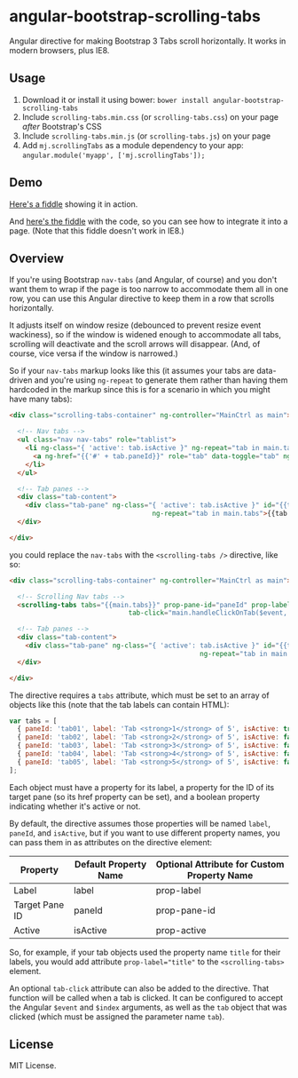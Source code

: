 angular-bootstrap-scrolling-tabs
================================

Angular directive for making Bootstrap 3 Tabs scroll horizontally. It works in modern browsers, plus IE8.


Usage
-----
1. Download it or install it using bower: `bower install angular-bootstrap-scrolling-tabs`
2. Include `scrolling-tabs.min.css` (or `scrolling-tabs.css`) on your page *after* Bootstrap's CSS
3. Include `scrolling-tabs.min.js` (or `scrolling-tabs.js`) on your page
4. Add `mj.scrollingTabs` as a module dependency to your app: `angular.module('myapp', ['mj.scrollingTabs']);`



Demo
----
<a href="http://jsfiddle.net/mikejacobson/f2kxr5jL/embedded/result/" target="_blank">Here's a fiddle</a> showing it in action.

And <a href="http://jsfiddle.net/mikejacobson/f2kxr5jL/" target="_blank">here's the fiddle</a> with the code, so you can see how to integrate it into a page. (Note that this fiddle doesn't work in IE8.)




Overview
--------
If you're using Bootstrap `nav-tabs` (and Angular, of course) and you don't want them to wrap if the page is too narrow to accommodate them all in one row, you can use this Angular directive to keep them in a row that scrolls horizontally.

It adjusts itself on window resize (debounced to prevent resize event wackiness), so if the window is widened enough to accommodate all tabs, scrolling will deactivate and the scroll arrows will disappear. (And, of course, vice versa if the window is narrowed.)


So if your `nav-tabs` markup looks like this (it assumes your tabs are data-driven and you're using `ng-repeat` to generate them rather than having them hardcoded in the markup since this is for a scenario in which you might have many tabs):
```html
<div class="scrolling-tabs-container" ng-controller="MainCtrl as main">

  <!-- Nav tabs -->
  <ul class="nav nav-tabs" role="tablist">
    <li ng-class="{ 'active': tab.isActive }" ng-repeat="tab in main.tabs">
      <a ng-href="{{'#' + tab.paneId}}" role="tab" data-toggle="tab" ng-bind-html="sanitize(tab.label)"></a>
    </li>
  </ul>

  <!-- Tab panes -->
  <div class="tab-content">
    <div class="tab-pane" ng-class="{ 'active': tab.isActive }" id="{{tab.paneId}}"
                                    ng-repeat="tab in main.tabs">{{tab.paneContent}}</div>
  </div>

</div>
```

you could replace the `nav-tabs` with the `<scrolling-tabs />` directive, like so:
```html
<div class="scrolling-tabs-container" ng-controller="MainCtrl as main">

  <!-- Scrolling Nav tabs -->
  <scrolling-tabs tabs="{{main.tabs}}" prop-pane-id="paneId" prop-label="label" prop-active="isActive"
                              tab-click="main.handleClickOnTab($event, $index, tab);"></scrolling-tabs>

  <!-- Tab panes -->
  <div class="tab-content">
    <div class="tab-pane" ng-class="{ 'active': tab.isActive }" id="{{tab.paneId}}"
                                                ng-repeat="tab in main.tabs">{{tab.paneContent}}</div>
  </div>

</div>
```


The directive requires a `tabs` attribute, which must be set to an array of objects like this (note that the tab labels can contain HTML):
```javascript
var tabs = [
  { paneId: 'tab01', label: 'Tab <strong>1</strong> of 5', isActive: true },
  { paneId: 'tab02', label: 'Tab <strong>2</strong> of 5', isActive: false },
  { paneId: 'tab03', label: 'Tab <strong>3</strong> of 5', isActive: false },
  { paneId: 'tab04', label: 'Tab <strong>4</strong> of 5', isActive: false },
  { paneId: 'tab05', label: 'Tab <strong>5</strong> of 5', isActive: false }
];

```

Each object must have a property for its label, a property for the ID of its target pane (so its href property can be set), and a boolean property indicating whether it's active or not.

By default, the directive assumes those properties will be named `label`, `paneId`, and `isActive`, but if you want to use different property names, you can pass them in as attributes on the directive element:


| Property | Default Property Name | Optional Attribute for Custom Property Name |
| -------- | ------------ | ----------------------- |
| Label    | label | prop-label |
| Target Pane ID | paneId | prop-pane-id |
| Active | isActive | prop-active |


So, for example, if your tab objects used the property name `title` for their labels, you would add attribute `prop-label="title"` to the `<scrolling-tabs>` element.


An optional `tab-click` attribute can also be added to the directive. That function will be called when a tab is clicked. It can be configured to accept the Angular `$event` and `$index` arguments, as well as the `tab` object that was clicked (which must be assigned the parameter name `tab`).



License
-------
MIT License.
